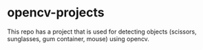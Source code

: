 # opencv-projects
This repo has a project that is used for detecting objects (scissors, sunglasses, gum container, mouse) using opencv.
